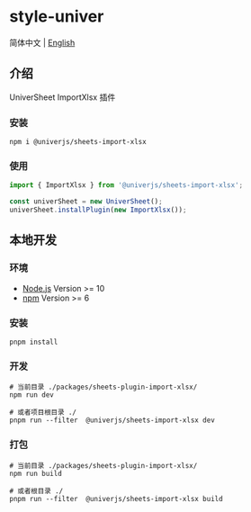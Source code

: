 # style-univer

简体中文 | [English](./README.md)

## 介绍

UniverSheet ImportXlsx 插件

### 安装

```shell
npm i @univerjs/sheets-import-xlsx
```

### 使用

```js
import { ImportXlsx } from '@univerjs/sheets-import-xlsx';

const univerSheet = new UniverSheet();
univerSheet.installPlugin(new ImportXlsx());
```

## 本地开发

### 环境

-   [Node.js](https://nodejs.org/en/) Version >= 10
-   [npm](https://www.npmjs.com/) Version >= 6

### 安装

```
pnpm install
```

### 开发

```
# 当前目录 ./packages/sheets-plugin-import-xlsx/
npm run dev

# 或者项目根目录 ./
pnpm run --filter  @univerjs/sheets-import-xlsx dev
```

### 打包

```
# 当前目录 ./packages/sheets-plugin-import-xlsx/
npm run build

# 或者根目录 ./
pnpm run --filter  @univerjs/sheets-import-xlsx build
```

